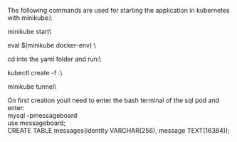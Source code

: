 The following commands are used for starting the application in kubernetes with minikube:\

  minikube start\
  
eval $(minikube docker-env) \

cd into the yaml folder and run:\

kubectl create -f .\

minikube tunnel\

On first creation youll need to enter the bash terminal of the sql pod and enter: \
mysql -pmessageboard\
use messageboard;\
CREATE TABLE messages(identity VARCHAR(256), message TEXT(16384));
